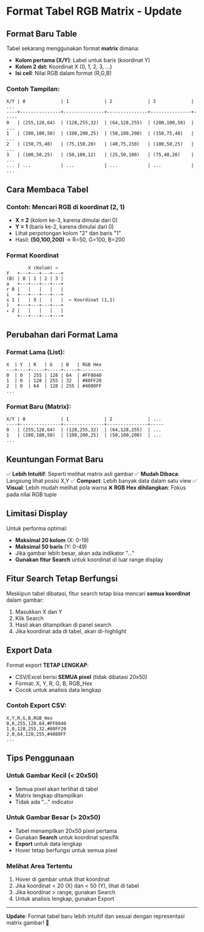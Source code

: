 # Format Tabel RGB Matrix - Update

## Format Baru Table

Tabel sekarang menggunakan format **matrix** dimana:
- **Kolom pertama (X/Y)**: Label untuk baris (koordinat Y)
- **Kolom 2 dst**: Koordinat X (0, 1, 2, 3, ...)
- **Isi cell**: Nilai RGB dalam format (R,G,B)

### Contoh Tampilan:

```
X/Y | 0             | 1             | 2             | 3             | ...
----+---------------+---------------+---------------+---------------+-----
0   | (255,128,64)  | (128,255,32)  | (64,128,255)  | (200,100,50)  | ...
1   | (200,100,50)  | (100,200,25)  | (50,100,200)  | (150,75,40)   | ...
2   | (150,75,40)   | (75,150,20)   | (40,75,150)   | (100,50,25)   | ...
3   | (100,50,25)   | (50,100,12)   | (25,50,100)   | (75,40,20)    | ...
... | ...           | ...           | ...           | ...           | ...
```

## Cara Membaca Tabel

### Contoh: Mencari RGB di koordinat (2, 1)
- **X = 2** (kolom ke-3, karena dimulai dari 0)
- **Y = 1** (baris ke-2, karena dimulai dari 0)
- Lihat perpotongan kolom "2" dan baris "1"
- Hasil: **(50,100,200)** → R=50, G=100, B=200

### Format Koordinat
```
        X (Kolom) →
Y   +---+---+---+---+
(B) | 0 | 1 | 2 | 3 |
a   +---+---+---+---+
r 0 |   |   |   |   |
i   +---+---+---+---+
s 1 |   | X |   |   |  ← Koordinat (1,1)
)   +---+---+---+---+
↓ 2 |   |   |   |   |
    +---+---+---+---+
```

## Perubahan dari Format Lama

### Format Lama (List):
```
X  | Y  | R   | G   | B   | RGB Hex
---+----+-----+-----+-----+---------
0  | 0  | 255 | 128 | 64  | #FF8040
1  | 0  | 128 | 255 | 32  | #80FF20
2  | 0  | 64  | 128 | 255 | #4080FF
...
```

### Format Baru (Matrix):
```
X/Y | 0             | 1             | 2             | ...
----+---------------+---------------+---------------+-----
0   | (255,128,64)  | (128,255,32)  | (64,128,255)  | ...
1   | (200,100,50)  | (100,200,25)  | (50,100,200)  | ...
...
```

## Keuntungan Format Baru

✅ **Lebih Intuitif**: Seperti melihat matrix asli gambar
✅ **Mudah Dibaca**: Langsung lihat posisi X,Y
✅ **Compact**: Lebih banyak data dalam satu view
✅ **Visual**: Lebih mudah melihat pola warna
❌ **RGB Hex dihilangkan**: Fokus pada nilai RGB tuple

## Limitasi Display

Untuk performa optimal:
- **Maksimal 20 kolom** (X: 0-19)
- **Maksimal 50 baris** (Y: 0-49)
- Jika gambar lebih besar, akan ada indikator "..."
- **Gunakan fitur Search** untuk koordinat di luar range display

## Fitur Search Tetap Berfungsi

Meskipun tabel dibatasi, fitur search tetap bisa mencari **semua koordinat** dalam gambar:

1. Masukkan X dan Y
2. Klik Search
3. Hasil akan ditampilkan di panel search
4. Jika koordinat ada di tabel, akan di-highlight

## Export Data

Format export **TETAP LENGKAP**:
- CSV/Excel berisi **SEMUA pixel** (tidak dibatasi 20x50)
- Format: X, Y, R, G, B, RGB_Hex
- Cocok untuk analisis data lengkap

### Contoh Export CSV:
```csv
X,Y,R,G,B,RGB_Hex
0,0,255,128,64,#FF8040
1,0,128,255,32,#80FF20
2,0,64,128,255,#4080FF
...
```

## Tips Penggunaan

### Untuk Gambar Kecil (< 20x50)
- Semua pixel akan terlihat di tabel
- Matrix lengkap ditampilkan
- Tidak ada "..." indicator

### Untuk Gambar Besar (> 20x50)
- Tabel menampilkan 20x50 pixel pertama
- Gunakan **Search** untuk koordinat spesifik
- **Export** untuk data lengkap
- Hover tetap berfungsi untuk semua pixel

### Melihat Area Tertentu
1. Hover di gambar untuk lihat koordinat
2. Jika koordinat < 20 (X) dan < 50 (Y), lihat di tabel
3. Jika koordinat > range, gunakan Search
4. Untuk analisis lengkap, gunakan Export

---

**Update**: Format tabel baru lebih intuitif dan sesuai dengan representasi matrix gambar! 🎨
